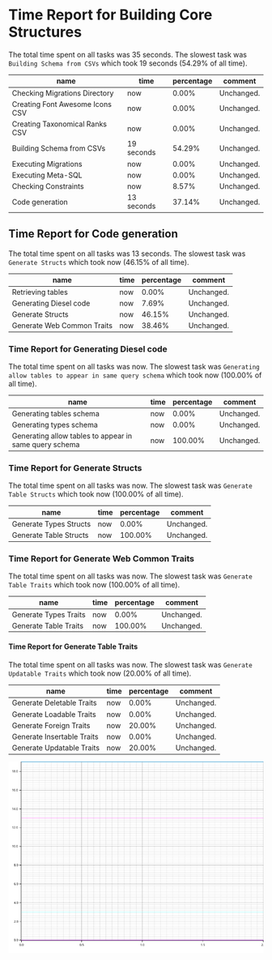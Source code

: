 # Time Report for Building Core Structures

The total time spent on all tasks was 35 seconds.
The slowest task was `Building Schema from CSVs` which took 19 seconds (54.29% of all time).

| name                            | time       | percentage | comment    |
|---------------------------------|------------|------------|------------|
| Checking Migrations Directory   | now        | 0.00%      | Unchanged. |
| Creating Font Awesome Icons CSV | now        | 0.00%      | Unchanged. |
| Creating Taxonomical Ranks CSV  | now        | 0.00%      | Unchanged. |
| Building Schema from CSVs       | 19 seconds | 54.29%     | Unchanged. |
| Executing Migrations            | now        | 0.00%      | Unchanged. |
| Executing Meta-SQL              | now        | 0.00%      | Unchanged. |
| Checking Constraints            | now        | 8.57%      | Unchanged. |
| Code generation                 | 13 seconds | 37.14%     | Unchanged. |

## Time Report for Code generation

The total time spent on all tasks was 13 seconds.
The slowest task was `Generate Structs` which took now (46.15% of all time).

| name                       | time | percentage | comment    |
|----------------------------|------|------------|------------|
| Retrieving tables          | now  | 0.00%      | Unchanged. |
| Generating Diesel code     | now  | 7.69%      | Unchanged. |
| Generate Structs           | now  | 46.15%     | Unchanged. |
| Generate Web Common Traits | now  | 38.46%     | Unchanged. |

### Time Report for Generating Diesel code

The total time spent on all tasks was now.
The slowest task was `Generating allow tables to appear in same query schema` which took now (100.00% of all time).

| name                                                   | time | percentage | comment    |
|--------------------------------------------------------|------|------------|------------|
| Generating tables schema                               | now  | 0.00%      | Unchanged. |
| Generating types schema                                | now  | 0.00%      | Unchanged. |
| Generating allow tables to appear in same query schema | now  | 100.00%    | Unchanged. |

### Time Report for Generate Structs

The total time spent on all tasks was now.
The slowest task was `Generate Table Structs` which took now (100.00% of all time).

| name                   | time | percentage | comment    |
|------------------------|------|------------|------------|
| Generate Types Structs | now  | 0.00%      | Unchanged. |
| Generate Table Structs | now  | 100.00%    | Unchanged. |

### Time Report for Generate Web Common Traits

The total time spent on all tasks was now.
The slowest task was `Generate Table Traits` which took now (100.00% of all time).

| name                  | time | percentage | comment    |
|-----------------------|------|------------|------------|
| Generate Types Traits | now  | 0.00%      | Unchanged. |
| Generate Table Traits | now  | 100.00%    | Unchanged. |

#### Time Report for Generate Table Traits

The total time spent on all tasks was now.
The slowest task was `Generate Updatable Traits` which took now (20.00% of all time).

| name                       | time | percentage | comment    |
|----------------------------|------|------------|------------|
| Generate Deletable Traits  | now  | 0.00%      | Unchanged. |
| Generate Loadable Traits   | now  | 0.00%      | Unchanged. |
| Generate Foreign Traits    | now  | 20.00%     | Unchanged. |
| Generate Insertable Traits | now  | 0.00%      | Unchanged. |
| Generate Updatable Traits  | now  | 20.00%     | Unchanged. |

![Plot](time_requirements_report.png)
